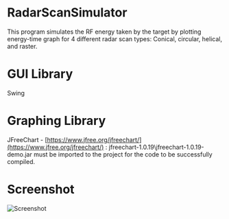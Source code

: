 # RadarScanSimulator
 This program simulates the RF energy taken by the target by plotting energy-time graph for 4 different radar scan types: Conical, circular, helical, and raster.
# GUI Library
 Swing
# Graphing Library
 JFreeChart - [https://www.jfree.org/jfreechart/](https://www.jfree.org/jfreechart/) : jfreechart-1.0.19\jfreechart-1.0.19-demo.jar must be imported to the project for the code to be successfully compiled.
# Screenshot
 ![Screenshot](https://raw.githubusercontent.com/ender-s/RadarScanSimulator/main/ss.png)